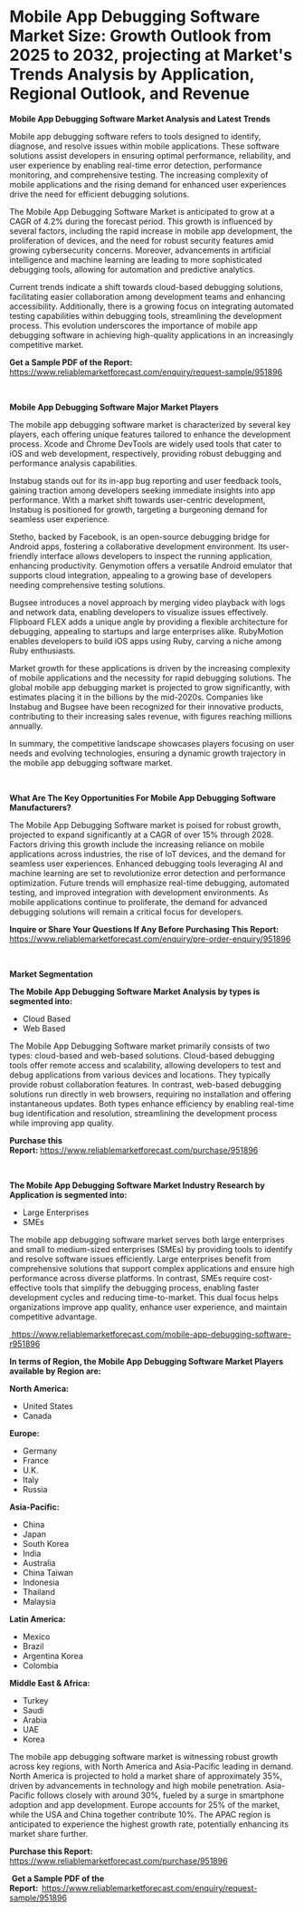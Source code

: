 <p><h1>Mobile App Debugging Software Market Size: Growth Outlook from 2025 to 2032, projecting at Market's Trends Analysis by Application, Regional Outlook, and Revenue</h1></p><p><strong>Mobile App Debugging Software Market Analysis and Latest Trends</strong></p>
<p><p>Mobile app debugging software refers to tools designed to identify, diagnose, and resolve issues within mobile applications. These software solutions assist developers in ensuring optimal performance, reliability, and user experience by enabling real-time error detection, performance monitoring, and comprehensive testing. The increasing complexity of mobile applications and the rising demand for enhanced user experiences drive the need for efficient debugging solutions.</p><p>The Mobile App Debugging Software Market is anticipated to grow at a CAGR of 4.2% during the forecast period. This growth is influenced by several factors, including the rapid increase in mobile app development, the proliferation of devices, and the need for robust security features amid growing cybersecurity concerns. Moreover, advancements in artificial intelligence and machine learning are leading to more sophisticated debugging tools, allowing for automation and predictive analytics.</p><p>Current trends indicate a shift towards cloud-based debugging solutions, facilitating easier collaboration among development teams and enhancing accessibility. Additionally, there is a growing focus on integrating automated testing capabilities within debugging tools, streamlining the development process. This evolution underscores the importance of mobile app debugging software in achieving high-quality applications in an increasingly competitive market.</p></p>
<p><strong>Get a Sample PDF of the Report:&nbsp;</strong> <a href="https://www.reliablemarketforecast.com/enquiry/request-sample/951896?utm_campaign=3137&utm_medium=2&utm_source=Github&utm_content=ia&utm_term=17042025&utm_id=mobile-app-debugging-software">https://www.reliablemarketforecast.com/enquiry/request-sample/951896</a></p>
<p>&nbsp;</p>
<p><strong>Mobile App Debugging Software Major Market Players</strong></p>
<p><p>The mobile app debugging software market is characterized by several key players, each offering unique features tailored to enhance the development process. Xcode and Chrome DevTools are widely used tools that cater to iOS and web development, respectively, providing robust debugging and performance analysis capabilities.</p><p>Instabug stands out for its in-app bug reporting and user feedback tools, gaining traction among developers seeking immediate insights into app performance. With a market shift towards user-centric development, Instabug is positioned for growth, targeting a burgeoning demand for seamless user experience.</p><p>Stetho, backed by Facebook, is an open-source debugging bridge for Android apps, fostering a collaborative development environment. Its user-friendly interface allows developers to inspect the running application, enhancing productivity. Genymotion offers a versatile Android emulator that supports cloud integration, appealing to a growing base of developers needing comprehensive testing solutions.</p><p>Bugsee introduces a novel approach by merging video playback with logs and network data, enabling developers to visualize issues effectively. Flipboard FLEX adds a unique angle by providing a flexible architecture for debugging, appealing to startups and large enterprises alike. RubyMotion enables developers to build iOS apps using Ruby, carving a niche among Ruby enthusiasts.</p><p>Market growth for these applications is driven by the increasing complexity of mobile applications and the necessity for rapid debugging solutions. The global mobile app debugging market is projected to grow significantly, with estimates placing it in the billions by the mid-2020s. Companies like Instabug and Bugsee have been recognized for their innovative products, contributing to their increasing sales revenue, with figures reaching millions annually.</p><p>In summary, the competitive landscape showcases players focusing on user needs and evolving technologies, ensuring a dynamic growth trajectory in the mobile app debugging software market.</p></p>
<p>&nbsp;</p>
<p><strong>What Are The Key Opportunities For Mobile App Debugging Software Manufacturers?</strong></p>
<p><p>The Mobile App Debugging Software market is poised for robust growth, projected to expand significantly at a CAGR of over 15% through 2028. Factors driving this growth include the increasing reliance on mobile applications across industries, the rise of IoT devices, and the demand for seamless user experiences. Enhanced debugging tools leveraging AI and machine learning are set to revolutionize error detection and performance optimization. Future trends will emphasize real-time debugging, automated testing, and improved integration with development environments. As mobile applications continue to proliferate, the demand for advanced debugging solutions will remain a critical focus for developers.</p></p>
<p><strong>Inquire or Share Your Questions If Any Before Purchasing This Report:</strong> <a href="https://www.reliablemarketforecast.com/enquiry/pre-order-enquiry/951896?utm_campaign=3137&utm_medium=2&utm_source=Github&utm_content=ia&utm_term=17042025&utm_id=mobile-app-debugging-software">https://www.reliablemarketforecast.com/enquiry/pre-order-enquiry/951896</a></p>
<p>&nbsp;</p>
<p><strong>Market Segmentation</strong></p>
<p><strong>The Mobile App Debugging Software Market Analysis by types is segmented into:</strong></p>
<p><ul><li>Cloud Based</li><li>Web Based</li></ul></p>
<p><p>The Mobile App Debugging Software market primarily consists of two types: cloud-based and web-based solutions. Cloud-based debugging tools offer remote access and scalability, allowing developers to test and debug applications from various devices and locations. They typically provide robust collaboration features. In contrast, web-based debugging solutions run directly in web browsers, requiring no installation and offering instantaneous updates. Both types enhance efficiency by enabling real-time bug identification and resolution, streamlining the development process while improving app quality.</p></p>
<p><strong>Purchase this Report:&nbsp;</strong><a href="https://www.reliablemarketforecast.com/purchase/951896?utm_campaign=3137&utm_medium=2&utm_source=Github&utm_content=ia&utm_term=17042025&utm_id=mobile-app-debugging-software">https://www.reliablemarketforecast.com/purchase/951896</a></p>
<p>&nbsp;</p>
<p><strong>The Mobile App Debugging Software Market Industry Research by Application is segmented into:</strong></p>
<p><ul><li>Large Enterprises</li><li>SMEs</li></ul></p>
<p><p>The mobile app debugging software market serves both large enterprises and small to medium-sized enterprises (SMEs) by providing tools to identify and resolve software issues efficiently. Large enterprises benefit from comprehensive solutions that support complex applications and ensure high performance across diverse platforms. In contrast, SMEs require cost-effective tools that simplify the debugging process, enabling faster development cycles and reducing time-to-market. This dual focus helps organizations improve app quality, enhance user experience, and maintain competitive advantage.</p></p>
<p><a href="https://www.reliablemarketforecast.com/mobile-app-debugging-software-r951896?utm_campaign=3137&utm_medium=2&utm_source=Github&utm_content=ia&utm_term=17042025&utm_id=mobile-app-debugging-software">&nbsp;https://www.reliablemarketforecast.com/mobile-app-debugging-software-r951896</a></p>
<p><strong>In terms of Region, the Mobile App Debugging Software Market Players available by Region are:</strong></p>
<p>
    <p> <strong> North America: </strong>
        <ul>
            <li>United States</li>
            <li>Canada</li>
        </ul>
        </p> 
    <p> <strong> Europe: </strong>
        <ul>
            <li>Germany</li>
            <li>France</li>
            <li>U.K.</li>
            <li>Italy</li>
            <li>Russia</li>
        </ul>
        </p> 
    <p> <strong> Asia-Pacific: </strong>
        <ul>
            <li>China</li>
            <li>Japan</li>
            <li>South Korea</li>
            <li>India</li>
            <li>Australia</li>
            <li>China Taiwan</li>
            <li>Indonesia</li>
            <li>Thailand</li>
            <li>Malaysia</li>
        </ul>
        </p> 
    <p> <strong> Latin America: </strong>
        <ul>
            <li>Mexico</li>
            <li>Brazil</li>
            <li>Argentina Korea</li>
            <li>Colombia</li>
        </ul>
        </p> 
    <p> <strong> Middle East & Africa: </strong>
        <ul>
            <li>Turkey</li>
            <li>Saudi</li>
            <li>Arabia</li>
            <li>UAE</li>
            <li>Korea</li>
        </ul>
    </p>
    </p>
<p><p>The mobile app debugging software market is witnessing robust growth across key regions, with North America and Asia-Pacific leading in demand. North America is projected to hold a market share of approximately 35%, driven by advancements in technology and high mobile penetration. Asia-Pacific follows closely with around 30%, fueled by a surge in smartphone adoption and app development. Europe accounts for 25% of the market, while the USA and China together contribute 10%. The APAC region is anticipated to experience the highest growth rate, potentially enhancing its market share further.</p></p>
<p><strong>Purchase this Report: </strong><a href="https://www.reliablemarketforecast.com/purchase/951896?utm_campaign=3137&utm_medium=2&utm_source=Github&utm_content=ia&utm_term=17042025&utm_id=mobile-app-debugging-software">https://www.reliablemarketforecast.com/purchase/951896</a></p>
<p>&nbsp;<strong>Get a Sample PDF of the Report:&nbsp;&nbsp;</strong><a href="https://www.reliablemarketforecast.com/enquiry/request-sample/951896?utm_campaign=3137&utm_medium=2&utm_source=Github&utm_content=ia&utm_term=17042025&utm_id=mobile-app-debugging-software">https://www.reliablemarketforecast.com/enquiry/request-sample/951896</a></p>
<p><strong></strong></p>
<p><p></p><p></p><p></p></p>